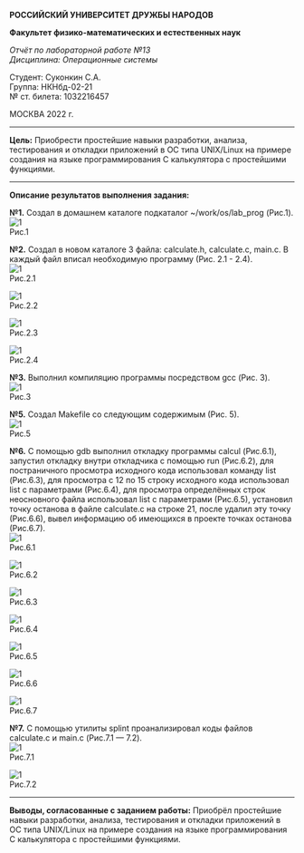 **РОССИЙСКИЙ УНИВЕРСИТЕТ ДРУЖБЫ НАРОДОВ**

**Факультет физико-математических и естественных наук**

*Отчёт по лабораторной работе №13        
Дисциплина: Операционные системы*

Студент: Суконкин С.А.  
Группа: НКНбд-02-21  
№ ст. билета: 1032216457                                       

МОСКВА
2022 г.

---

**Цель:**
Приобрести простейшие навыки разработки, анализа, тестирования и откладки приложений в ОС типа UNIX/Linux на примере создания на языке программирования С калькулятора с простейшими функциями. 

---

**Описание результатов выполнения задания:**

**№1.**
Создал в домашнем каталоге подкаталог ~/work/os/lab_prog (Рис.1).  
![1](https://github.com/sasukonkin/Otchyoty/blob/main/New%20folder%20(13)/13.1.png?raw=true)        
Рис.1  

**№2.**
Создал в новом каталоге 3 файла: calculate.h, calculate.c, main.c. В каждый файл вписал необходимую программу (Рис. 2.1  - 2.4).   
![1](https://github.com/sasukonkin/Otchyoty/blob/main/New%20folder%20(13)/13.2.1.png?raw=true)     
Рис.2.1  

![1](https://github.com/sasukonkin/Otchyoty/blob/main/New%20folder%20(13)/13.2.2.png?raw=true)  
Рис.2.2  

![1](https://github.com/sasukonkin/Otchyoty/blob/main/New%20folder%20(13)/13.2.3.png?raw=true)  
Рис.2.3  

![1](https://github.com/sasukonkin/Otchyoty/blob/main/New%20folder%20(13)/13.2.4.png?raw=true)  
Рис.2.4  

**№3.**
Выполнил компиляцию программы посредством gcc (Рис. 3).  
![1](https://github.com/sasukonkin/Otchyoty/blob/main/New%20folder%20(13)/13.3.png?raw=true)    
Рис.3  

**№5.**
Создал Makefile со следующим содержимым (Рис. 5).  
![1](https://github.com/sasukonkin/Otchyoty/blob/main/New%20folder%20(13)/13.5.png?raw=true)  
Рис.5  

**№6.**
С помощью gdb выполнил откладку программы calcul (Рис.6.1), запустил откладку внутри откладчика с помощью run (Рис.6.2), для постраничного просмотра исходного кода использовал команду list (Рис.6.3), для просмотра с 12 по 15 строку исходного кода использовал list с параметрами (Рис.6.4), для просмотра определённых строк неосновного файла использовал list с параметрами (Рис.6.5), установил точку останова в файле calculate.c на строке 21, после удалил эту точку (Рис.6.6), вывел информацию об имеющихся в проекте точках останова (Рис.6.7).      
![1](https://github.com/sasukonkin/Otchyoty/blob/main/New%20folder%20(13)/13.6.1.png?raw=true)    
Рис.6.1  

![1](https://github.com/sasukonkin/Otchyoty/blob/main/New%20folder%20(13)/13.6.2.png?raw=true)    
Рис.6.2  

![1](https://github.com/sasukonkin/Otchyoty/blob/main/New%20folder%20(13)/13.6.3.png?raw=true)  
Рис.6.3  

![1](https://github.com/sasukonkin/Otchyoty/blob/main/New%20folder%20(13)/13.6.4.png?raw=true)  
Рис.6.4  

![1](https://github.com/sasukonkin/Otchyoty/blob/main/New%20folder%20(13)/13.6.5.png?raw=true)  
Рис.6.5  

![1](https://github.com/sasukonkin/Otchyoty/blob/main/New%20folder%20(13)/13.6.6.png?raw=true)  
Рис.6.6  

![1](https://github.com/sasukonkin/Otchyoty/blob/main/New%20folder%20(13)/13.6.7.png?raw=true)  
Рис.6.7  

**№7.**
С помощью утилиты splint проанализировал коды файлов calculate.c и main.c (Рис.7.1 — 7.2).  
![1](https://github.com/sasukonkin/Otchyoty/blob/main/New%20folder%20(13)/13.7.1.png?raw=true)    
Рис.7.1   

![1](https://github.com/sasukonkin/Otchyoty/blob/main/New%20folder%20(13)/13.7.2.png?raw=true)    
Рис.7.2   

---

**Выводы, согласованные с заданием работы:**
Приобрёл простейшие навыки разработки, анализа, тестирования и откладки приложений в ОС типа UNIX/Linux на примере создания на языке программирования С калькулятора с простейшими функциями.
